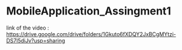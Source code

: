 # MobileApplication_Assingment1

link of the video : https://drive.google.com/drive/folders/1Gkuto6fXDQY2JxBCgMYtzi-DS7l5diJv?usp=sharing

